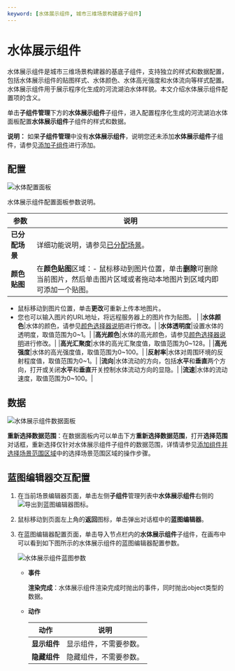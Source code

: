 ```yaml
---
keyword: [水体展示组件, 城市三维场景构建器子组件]
---
```


# 水体展示组件

水体展示组件是城市三维场景构建器的基底子组件，支持独立的样式和数据配置，包括水体展示组件的贴图样式、水体颜色、水体高光强度和水体流向等样式配置。水体展示组件用于展示程序化生成的河流湖泊水体样貌。本文介绍水体展示组件配置项的含义。

单击**子组件管理**下方的**水体展示组件**子组件，进入配置程序化生成的河流湖泊水体面板配置**水体展示组件**子组件的样式和数据。

**说明：** 如果**子组件管理**中没有**水体展示组件**，说明您还未添加**水体展示组件**子组件，请参见[添加子组件](/cn.zh-CN/城市三维场景构建器/子组件面板管理.md)进行添加。

## 配置

![水体配置面板](https://static-aliyun-doc.oss-accelerate.aliyuncs.com/assets/img/zh-CN/1450807061/p185832.png)

水体展示组件配置面板参数说明。

|参数|说明|
|--|--|
|**已分配场景**|详细功能说明，请参见[已分配场景](/cn.zh-CN/城市三维场景构建器/子组件说明/子组件配置项说明.md)。|
|**颜色贴图**|在**颜色贴图**区域：-   鼠标移动到图片位置，单击**删除**可删除当前图片，然后单击图片区域或者拖动本地图片到区域内即可添加一个贴图。
-   鼠标移动到图片位置，单击**更改**可重新上传本地图片。
-   您也可以输入图片的URL地址，将远程服务器上的图片作为贴图。 |
|**水体颜色**|水体的颜色，请参见[颜色选择器说明](/cn.zh-CN/组件指南/配置项说明.md)进行修改。|
|**水体透明度**|设置水体的透明度，取值范围为0~1。|
|**高光颜色**|水体的高光颜色，请参见[颜色选择器说明](/cn.zh-CN/组件指南/配置项说明.md)进行修改。|
|**高光汇聚度**|水体的高光汇聚度值，取值范围为0~128。|
|**高光强度**|水体的高光强度值，取值范围为0~100。|
|**反射率**|水体对周围环境的反射程度值，取值范围为0~1。|
|**流向**|水体流动的方向，包括**水平**和**垂直**两个方向，打开或关闭**水平**和**垂直**开关控制水体流动方向的显隐。|
|**流速**|水体的流动速度，取值范围为0~100。|

## 数据

![水体展示组件数据面板](https://static-aliyun-doc.oss-accelerate.aliyuncs.com/assets/img/zh-CN/1450807061/p185920.png)

**重新选择数据范围**：在数据面板内可以单击下方**重新选择数据范围**，打开**选择范围**对话框，重新选择仅针对水体展示组件子组件的数据范围，详情请参见[添加组件并选择场景范围区域](/cn.zh-CN/城市三维场景构建器/场景基础配置项.md)中的选择场景范围区域的操作步骤。

## 蓝图编辑器交互配置

1.  在当前场景编辑器页面，单击左侧**子组件**管理列表中**水体展示组件**右侧的![导出到蓝图编辑器](https://static-aliyun-doc.oss-accelerate.aliyuncs.com/assets/img/zh-CN/2434449951/p89089.jpg)图标。
2.  鼠标移动到页面左上角的**返回**图标，单击弹出对话框中的**蓝图编辑器**。
3.  在蓝图编辑器配置页面，单击导入节点栏内的**水体展示组件**子组件，在画布中可以看到如下图所示的水体展示组件的蓝图编辑器配置参数。

    ![水体展示组件蓝图参数](https://static-aliyun-doc.oss-accelerate.aliyuncs.com/assets/img/zh-CN/1450807061/p185921.jpg)

    -   **事件**

        **渲染完成**：水体展示组件渲染完成时抛出的事件，同时抛出object类型的数据。

    -   **动作**

        |动作|说明|
        |--|--|
        |**显示组件**|显示组件，不需要参数。|
        |**隐藏组件**|隐藏组件，不需要参数。|


